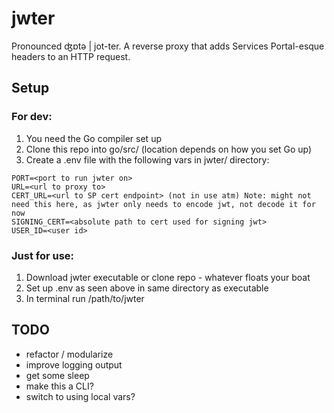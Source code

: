 # jwter

Pronounced ʤɒtə | jot-ter.
A reverse proxy that adds Services Portal-esque headers to an HTTP request.

## Setup
### For dev:
1. You need the Go compiler set up
2. Clone this repo into go/src/ (location depends on how you set Go up)
3. Create a .env file with the following vars in jwter/ directory:
```
PORT=<port to run jwter on>
URL=<url to proxy to>
CERT_URL=<url to SP cert endpoint> (not in use atm) Note: might not need this here, as jwter only needs to encode jwt, not decode it for now
SIGNING_CERT=<absolute path to cert used for signing jwt>
USER_ID=<user id>
```

### Just for use:
1. Download jwter executable or clone repo - whatever floats your boat
2. Set up .env as seen above in same directory as executable
3. In terminal run /path/to/jwter

## TODO
- refactor / modularize
- improve logging output
- get some sleep
- make this a CLI? 
- switch to using local vars?
